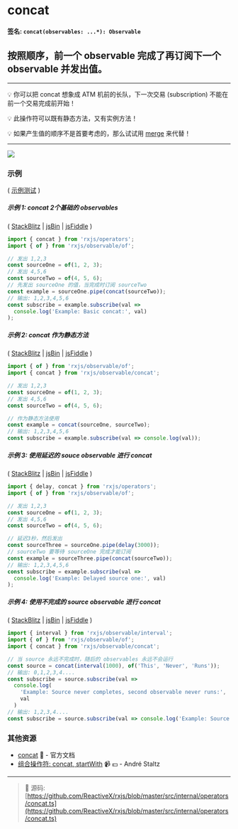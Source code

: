 # concat

#### 签名: `concat(observables: ...*): Observable`

## 按照顺序，前一个 observable 完成了再订阅下一个 observable 并发出值。

---

:bulb:  你可以把 concat 想象成 ATM 机前的长队，下一次交易 (subscription) 不能在前一个交易完成前开始！

:bulb:  此操作符可以既有静态方法，又有实例方法！

:bulb:  如果产生值的顺序不是首要考虑的，那么试试用 [merge](merge.md) 来代替！

---

<div class="ua-ad"><a href="https://ultimateangular.com/?ref=76683_kee7y7vk"><img src="https://ultimateangular.com/assets/img/banners/ua-leader.svg"></a></div>

### 示例

( [示例测试](https://github.com/btroncone/learn-rxjs/blob/master/operators/specs/combination/concat-spec.ts) )

##### 示例 1: concat 2个基础的 observables

( [StackBlitz](https://stackblitz.com/edit/typescript-oqm79a?file=index.ts) |
[jsBin](http://jsbin.com/gegubutele/1/edit?js,console) |
[jsFiddle](https://jsfiddle.net/btroncone/rxwnr3hh/) )

```js
import { concat } from 'rxjs/operators';
import { of } from 'rxjs/observable/of';

// 发出 1,2,3
const sourceOne = of(1, 2, 3);
// 发出 4,5,6
const sourceTwo = of(4, 5, 6);
// 先发出 sourceOne 的值，当完成时订阅 sourceTwo
const example = sourceOne.pipe(concat(sourceTwo));
// 输出: 1,2,3,4,5,6
const subscribe = example.subscribe(val =>
  console.log('Example: Basic concat:', val)
);
```

##### 示例 2: concat 作为静态方法

( [StackBlitz](https://stackblitz.com/edit/typescript-oqtzx7?file=index.ts) |
[jsBin](http://jsbin.com/xihagewune/1/edit?js,console) |
[jsFiddle](https://jsfiddle.net/btroncone/5qdtvhu8/) )

```js
import { of } from 'rxjs/observable/of';
import { concat } from 'rxjs/observable/concat';

// 发出 1,2,3
const sourceOne = of(1, 2, 3);
// 发出 4,5,6
const sourceTwo = of(4, 5, 6);

// 作为静态方法使用
const example = concat(sourceOne, sourceTwo);
// 输出: 1,2,3,4,5,6
const subscribe = example.subscribe(val => console.log(val));
```

##### 示例 3: 使用延迟的 souce observable 进行 concat

( [StackBlitz](https://stackblitz.com/edit/typescript-rkvfgp?file=index.ts) |
[jsBin](http://jsbin.com/nezonosubi/1/edit?js,console) |
[jsFiddle](https://jsfiddle.net/btroncone/L2s49msx/) )

```js
import { delay, concat } from 'rxjs/operators';
import { of } from 'rxjs/observable/of';

// 发出 1,2,3
const sourceOne = of(1, 2, 3);
// 发出 4,5,6
const sourceTwo = of(4, 5, 6);

// 延迟3秒，然后发出
const sourceThree = sourceOne.pipe(delay(3000));
// sourceTwo 要等待 sourceOne 完成才能订阅
const example = sourceThree.pipe(concat(sourceTwo));
// 输出: 1,2,3,4,5,6
const subscribe = example.subscribe(val =>
  console.log('Example: Delayed source one:', val)
);
```

##### 示例 4: 使用不完成的 source observable 进行 concat

( [StackBlitz](https://stackblitz.com/edit/typescript-pccj1d?file=index.ts) |
[jsBin](http://jsbin.com/vixajoxaze/1/edit?js,console) |
[jsFiddle](https://jsfiddle.net/btroncone/4bhtb81u/) )

```js
import { interval } from 'rxjs/observable/interval';
import { of } from 'rxjs/observable/of';
import { concat } from 'rxjs/observable/concat';

// 当 source 永远不完成时，随后的 observables 永远不会运行
const source = concat(interval(1000), of('This', 'Never', 'Runs'));
// 输出: 0,1,2,3,4....
const subscribe = source.subscribe(val =>
  console.log(
    'Example: Source never completes, second observable never runs:',
    val
  )
// 输出: 1,2,3,4....
const subscribe = source.subscribe(val => console.log('Example: Source never completes, second observable never runs:', val));
```


### 其他资源

* [concat](http://cn.rx.js.org/class/es6/Observable.js~Observable.html#instance-method-concat) :newspaper: - 官方文档
* [组合操作符: concat, startWith](https://egghead.io/lessons/rxjs-combination-operators-concat-startwith?course=rxjs-beyond-the-basics-operators-in-depth) :video_camera: :dollar: - André Staltz

---
> :file_folder: 源码:  [https://github.com/ReactiveX/rxjs/blob/master/src/internal/operators/concat.ts](https://github.com/ReactiveX/rxjs/blob/master/src/internal/operators/concat.ts)
